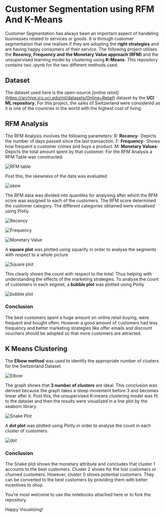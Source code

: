 # Customer Segmentation using RFM And K-Means
Customer Segmentation has always been an important aspect of handeling businesses related to services or goods. It is through customer segmentation that one realises if they are adopting the **right strategies** and are having happy consumers of their service. 
The following project utilises the **Recency, Frequency and the Monetary Value approach (RFM)** and the unsupervised learning model by clustering using **K-Means**.
This repository contains two .ipynb for the two different methods used.

## Dataset
The dataset used here is the open-source *[online retail]*(https://archive.ics.uci.edu/ml/datasets/Online+Retail) dataset by the **UCI ML repository**. For this project, the sales of Switzerland were considered as it is one of the countries in the world with the highest cost of living. 

## RFM Analysis
The RFM Analysis involves the following parameters:
R: **Recency**- Depicts the number of days passed since the last transaction.
F: **Frequency**- Shows how frequent a customer comes and buys a product.
M: **Monetary Values**- Depicts the total amount spent by that customer.
For the RFM Analysis a RFM Table was constructed.

![RFM table](https://github.com/Vidushi-Gupta/Customer_Segmentation/blob/master/Visualization/RFM%20Table.png)

Post this, the skewness of the data was evaluated

![skew](https://github.com/Vidushi-Gupta/Customer_Segmentation/blob/master/Visualization/skew.png)

The RFM data was divided into quantiles for analysing after which the RFM score was assigned to each of the customers.
The RFM score determined the customer category.
The different categories obtained were visualised using Plotly

![Recency](https://github.com/Vidushi-Gupta/Customer_Segmentation/blob/master/Visualization/Recency.png)

![Frequency](https://github.com/Vidushi-Gupta/Customer_Segmentation/blob/master/Visualization/Frequency.png)

![Monetary Value](https://github.com/Vidushi-Gupta/Customer_Segmentation/blob/master/Visualization/Monetary.png)

A **square plot** was plotted using squarify in order to analyse the segments with respect to a whole picture

![Square plot](https://github.com/Vidushi-Gupta/Customer_Segmentation/blob/master/Visualization/square%20plot%20segments.png)

This clearly shows the count with respect to the total. Thus helping with understanding the effects of the marketing strategies. 
To analyse the count of customers in each segmet, a **bubble plot** was plotted using Plotly

![bubble plot](https://github.com/Vidushi-Gupta/Customer_Segmentation/blob/master/Visualization/bubble%20plot.png)

### Conclusion
The best customers spent a huge amount on online retail buying, were frequent and bought often. However a good amount of customers had less frequency and better marketing strategies like offer emails and discount vouchers should be adopted so that more customers are attracted.


## K Means Clustering
The **Elbow method** was used to identify the appropriate number of clusters for the Switzerland Dataset.

![Elbow](https://github.com/Vidushi-Gupta/Customer_Segmentation/blob/master/Visualization/Elbow%20method.png)

The graph shows that **3 number of clusters** are ideal. This conclusion was derived because the graph takes a steep movement before 3 and becomes linear after it.
Post this, the unsupervised K-means clustering model was fit to the dataset and then the results were visualized in a line plot by the seaborn library.

![Snake Plot](https://github.com/Vidushi-Gupta/Customer_Segmentation/blob/master/Visualization/Snake%20plot.png)

A **dot plot** was plotted using Plotly in order to analyse the count in each cluster of customers.

![dot](https://github.com/Vidushi-Gupta/Customer_Segmentation/blob/master/Visualization/clusters%20dot%20plots.png)

### Conclusion
The Snake plot shows the monetary attribute and concludes that cluster 1 accounts to the best customers.
Cluster 2 shows for the lost customers or churned customers. However, cluster 0 shows potential customers. They can be converted to the best customers by providing them with better incentives to shop.


You're most welcome to use the notebooks attached here or to fork the repository.

Happy Visualizing!
